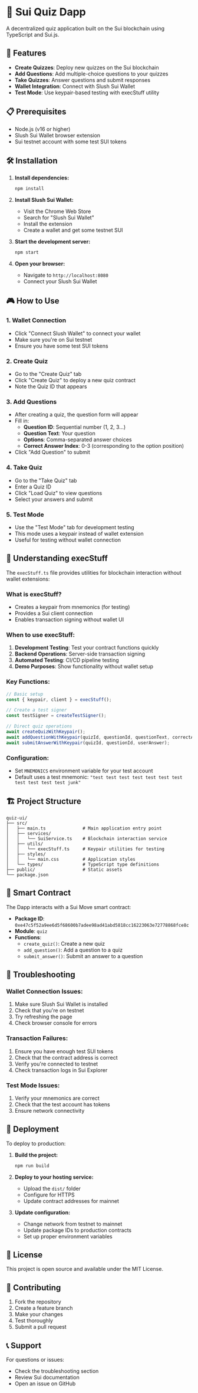 # 🎯 Sui Quiz Dapp

A decentralized quiz application built on the Sui blockchain using TypeScript and Sui.js.

## 🚀 Features

- **Create Quizzes**: Deploy new quizzes on the Sui blockchain
- **Add Questions**: Add multiple-choice questions to your quizzes
- **Take Quizzes**: Answer questions and submit responses
- **Wallet Integration**: Connect with Slush Sui Wallet
- **Test Mode**: Use keypair-based testing with execStuff utility

## 📋 Prerequisites

- Node.js (v16 or higher)
- Slush Sui Wallet browser extension
- Sui testnet account with some test SUI tokens

## 🛠️ Installation

1. **Install dependencies:**
   ```bash
   npm install
   ```

2. **Install Slush Sui Wallet:**
   - Visit the Chrome Web Store
   - Search for "Slush Sui Wallet"
   - Install the extension
   - Create a wallet and get some testnet SUI

3. **Start the development server:**
   ```bash
   npm start
   ```

4. **Open your browser:**
   - Navigate to `http://localhost:8080`
   - Connect your Slush Sui Wallet

## 🎮 How to Use

### 1. Wallet Connection
- Click "Connect Slush Wallet" to connect your wallet
- Make sure you're on Sui testnet
- Ensure you have some test SUI tokens

### 2. Create Quiz
- Go to the "Create Quiz" tab
- Click "Create Quiz" to deploy a new quiz contract
- Note the Quiz ID that appears

### 3. Add Questions
- After creating a quiz, the question form will appear
- Fill in:
  - **Question ID**: Sequential number (1, 2, 3...)
  - **Question Text**: Your question
  - **Options**: Comma-separated answer choices
  - **Correct Answer Index**: 0-3 (corresponding to the option position)
- Click "Add Question" to submit

### 4. Take Quiz
- Go to the "Take Quiz" tab
- Enter a Quiz ID
- Click "Load Quiz" to view questions
- Select your answers and submit

### 5. Test Mode
- Use the "Test Mode" tab for development testing
- This mode uses a keypair instead of wallet extension
- Useful for testing without wallet connection

## 🔧 Understanding execStuff

The `execStuff.ts` file provides utilities for blockchain interaction without wallet extensions:

### What is execStuff?
- Creates a keypair from mnemonics (for testing)
- Provides a Sui client connection
- Enables transaction signing without wallet UI

### When to use execStuff:
1. **Development Testing**: Test your contract functions quickly
2. **Backend Operations**: Server-side transaction signing
3. **Automated Testing**: CI/CD pipeline testing
4. **Demo Purposes**: Show functionality without wallet setup

### Key Functions:

```typescript
// Basic setup
const { keypair, client } = execStuff();

// Create a test signer
const testSigner = createTestSigner();

// Direct quiz operations
await createQuizWithKeypair();
await addQuestionWithKeypair(quizId, questionId, questionText, correctAnswer);
await submitAnswerWithKeypair(quizId, questionId, userAnswer);
```

### Configuration:
- Set `MNEMONICS` environment variable for your test account
- Default uses a test mnemonic: `"test test test test test test test test test test test junk"`

## 🏗️ Project Structure

```
quiz-ui/
├── src/
│   ├── main.ts              # Main application entry point
│   ├── services/
│   │   └── SuiService.ts    # Blockchain interaction service
│   ├── utils/
│   │   └── execStuff.ts     # Keypair utilities for testing
│   ├── styles/
│   │   └── main.css         # Application styles
│   └── types/               # TypeScript type definitions
├── public/                  # Static assets
└── package.json
```

## 🔗 Smart Contract

The Dapp interacts with a Sui Move smart contract:
- **Package ID**: `0xe47c5f52a9ee6d5f68600b7adee98ad41abd5818cc16223063e72778868fce8c`
- **Module**: `quiz`
- **Functions**:
  - `create_quiz()`: Create a new quiz
  - `add_question()`: Add a question to a quiz
  - `submit_answer()`: Submit an answer to a question

## 🐛 Troubleshooting

### Wallet Connection Issues:
1. Make sure Slush Sui Wallet is installed
2. Check that you're on testnet
3. Try refreshing the page
4. Check browser console for errors

### Transaction Failures:
1. Ensure you have enough test SUI tokens
2. Check that the contract address is correct
3. Verify you're connected to testnet
4. Check transaction logs in Sui Explorer

### Test Mode Issues:
1. Verify your mnemonics are correct
2. Check that the test account has tokens
3. Ensure network connectivity

## 🚀 Deployment

To deploy to production:

1. **Build the project:**
   ```bash
   npm run build
   ```

2. **Deploy to your hosting service:**
   - Upload the `dist/` folder
   - Configure for HTTPS
   - Update contract addresses for mainnet

3. **Update configuration:**
   - Change network from testnet to mainnet
   - Update package IDs to production contracts
   - Set up proper environment variables

## 📝 License

This project is open source and available under the MIT License.

## 🤝 Contributing

1. Fork the repository
2. Create a feature branch
3. Make your changes
4. Test thoroughly
5. Submit a pull request

## 📞 Support

For questions or issues:
- Check the troubleshooting section
- Review Sui documentation
- Open an issue on GitHub 